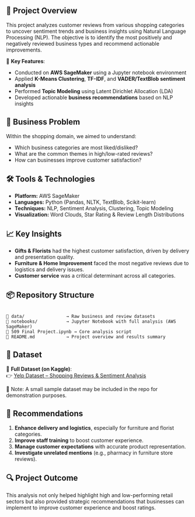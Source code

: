 ## 🧠 Project Overview

This project analyzes customer reviews from various shopping categories to uncover sentiment trends and business insights using Natural Language Processing (NLP). The objective is to identify the most positively and negatively reviewed business types and recommend actionable improvements.

📅 **Key Features**:

* Conducted on **AWS SageMaker** using a Jupyter notebook environment
* Applied **K-Means Clustering**, **TF-IDF**, and **VADER/TextBlob sentiment analysis**
* Performed **Topic Modeling** using Latent Dirichlet Allocation (LDA)
* Developed actionable **business recommendations** based on NLP insights

## 🛒 Business Problem

Within the shopping domain, we aimed to understand:

* Which business categories are most liked/disliked?
* What are the common themes in high/low-rated reviews?
* How can businesses improve customer satisfaction?

## 🛠️ Tools & Technologies

* **Platform:** AWS SageMaker
* **Languages:** Python (Pandas, NLTK, TextBlob, Scikit-learn)
* **Techniques:** NLP, Sentiment Analysis, Clustering, Topic Modeling
* **Visualization:** Word Clouds, Star Rating & Review Length Distributions

## 📈 Key Insights

* **Gifts & Florists** had the highest customer satisfaction, driven by delivery and presentation quality.
* **Furniture & Home Improvement** faced the most negative reviews due to logistics and delivery issues.
* **Customer service** was a critical determinant across all categories.

## 📦 Repository Structure

```

📁 data/                → Raw business and review datasets  
📁 notebooks/           → Jupyter Notebook with full analysis (AWS SageMaker)  
📄 509 Final Project.ipynb → Core analysis script  
📄 README.md            → Project overview and results summary
```
## 💾 Dataset

🔗 **Full Dataset (on Kaggle)**:  
👉 [Yelp Dataset – Shopping Reviews & Sentiment Analysis](https://www.kaggle.com/datasets/balbir27/yelp-dataset-shopping-reviews-sentiment-analysis)

📎 Note: A small sample dataset may be included in the repo for demonstration purposes.

## 📝 Recommendations

1. **Enhance delivery and logistics**, especially for furniture and florist categories.
2. **Improve staff training** to boost customer experience.
3. **Manage customer expectations** with accurate product representation.
4. **Investigate unrelated mentions** (e.g., pharmacy in furniture store reviews).

## 🔍 Project Outcome

This analysis not only helped highlight high and low-performing retail sectors but also provided strategic recommendations that businesses can implement to improve customer experience and boost ratings.
